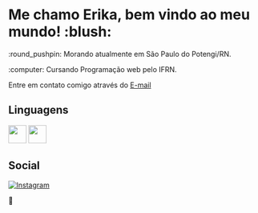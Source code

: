 <h1> Me chamo Erika, bem vindo ao meu mundo! :blush: </h1>

<p>:round_pushpin: Morando atualmente em São Paulo do Potengi/RN.</p>
<p>:computer: Cursando Programação web pelo IFRN.</p>
<p> Entre em contato comigo através do <a href="mailto:erikaalvess2006@gmail.com">E-mail </a>

## Linguagens

<img src="https://cdn.jsdelivr.net/gh/devicons/devicon@latest/icons/html5/html5-original.svg" width="36" height="36"/> <img src="https://cdn.jsdelivr.net/gh/devicons/devicon@latest/icons/javascript/javascript-original.svg" width="36" height="36" />

## Social
<a href="https://www.instagram.com/dhanushka_m/" target="_blank"><img src="https://img.shields.io/badge/Instagram-%23E4405F.svg?&style=flat-square&logo=instagram&logoColor=white" alt="Instagram"></a>

:dog:
